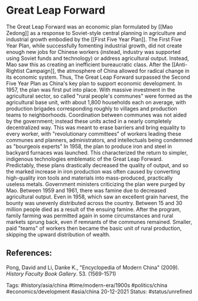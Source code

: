 # Great Leap Forward
The Great Leap Forward was an economic plan formulated by [[Mao Zedong]] as a response to Soviet-style central planning in agriculture and industrial growth embodied by the [[First Five Year Plan]]. The First Five Year Plan, while successfully fomenting industrial growth, did not create enough new jobs for Chinese workers (instead, industry was supported using Soviet funds and technology) or address agricultural output.  Instead, Mao saw this as creating an inefficient bureaucratic class.  After the [[Anti-Rightist Campaign]], the atmosphere of China allowed for radical change in its economic system.  Thus, The Great Leap Forward surpassed the Second Five Year Plan as China's key plan to support economic development.
In 1957, the plan was first put into place.  With massive investment in the agricultural sector, so called "rural people's communes" were formed as the agricultural base unit, with about 1,800 households each on average, with production brigades corresponding roughly to villages and production teams to neighborhoods.  Coordination between communes was not aided by the government; instead these units acted in a nearly completely decentralized way.  This was meant to erase barriers and bring equality to every worker, with "revolutionary committees" of workers leading these communes and planners, administrators, and intellectuals being condemned as "bourgeois experts"
In 1958, the plan to produce iron and steel in backyard furnaces was launched.  This characterized the return to simpler, indigenous technologies emblematic of the Great Leap Forward.  Predictably, these plans drastically decreased the quality of output, and so the marked increase in iron production was often caused by converting high-quality iron tools and materials into mass-produced, practically useless metals.  Government ministers criticizing the plan were purged by Mao.
Between 1959 and 1961, there was famine due to decreased agricultural output.  Even in 1958, which saw an excellent grain harvest, the bounty was unevenly distributed across the country.  Between 15 and 30 million people died as a result of the ensuing famine.
After the program, family farming was permitted again in some circumstances and rural markets sprung back, even if remnants of the communes remained.  Smaller, paid "teams" of workers then became the basic unit of rural production, skipping the upward distribution of wealth.

## References:
Pong, David and Li, Danke K., "Encyclopedia of Modern China" (2009). _History Faculty Book Gallery_. 53. (1569-1571)

Tags: #history/asia/china #time/modern-era/1900s #politics/china #economics/development #asia/china 
20-12-2021
Status: #status/unrefined